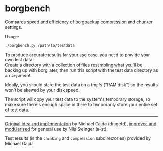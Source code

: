 borgbench
=========

Compares speed and efficiency of borgbackup compression and chunker settings.

Usage:

    ./borgbench.py /path/to/testdata

To produce accurate results for your use case, you need to provide your own
test data.  
Create a directory with a collection of files resembling what you'll be backing
up with borg later, then run this script with the test data directory as an
argument.

Ideally, you should store the test data on a tmpfs ("RAM disk") so the results
won't be skewed by your disk speed.

The script will copy your test data to the system's temporary storage, so make
sure there's enough space in there to temporarily store your entire set of test
data.

---

[Original idea and implementation][1] by Michael Gajda (dragetd), [improved and
modularised][2] for general use by Nils Steinger (n-st).

Test results (in the `chunking` and `compression` subdirectories) provided by
Michael Gajda.

[1]: https://github.com/dragetd/borgbench
[2]: https://github.com/n-st/borgbench
